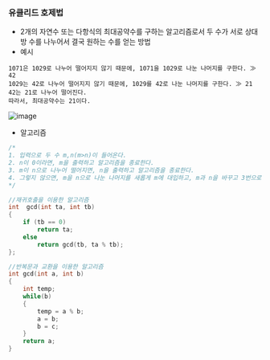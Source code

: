 ### 유클리드 호제법
* 2개의 자연수 또는 다항식의 최대공약수를 구하는 알고리즘로서 두 수가 서로 상대방 수를 나누어서 결국 원하는 수를 얻는 방법
* 예시
```
1071은 1029로 나누어 떨어지지 않기 때문에, 1071을 1029로 나눈 나머지를 구한다. ≫ 42
1029는 42로 나누어 떨어지지 않기 때문에, 1029를 42로 나눈 나머지를 구한다. ≫ 21
42는 21로 나누어 떨어진다.
따라서, 최대공약수는 21이다.
```
![image](https://github.com/YouAndMeToo3323/TIL/assets/126636390/a90b1a27-2683-4a99-a832-8484eb36de9c)


* 알고리즘
```cpp
/*
1. 입력으로 두 수 m,n(m>n)이 들어온다.
2. n이 0이라면, m을 출력하고 알고리즘을 종료한다.
3. m이 n으로 나누어 떨어지면, n을 출력하고 알고리즘을 종료한다.
4. 그렇지 않으면, m을 n으로 나눈 나머지를 새롭게 m에 대입하고, m과 n을 바꾸고 3번으로 돌아온다.
*/

//재귀호출을 이용한 알고리즘
int  gcd(int ta, int tb)
{
	if (tb == 0)
		return ta;
	else
		return gcd(tb, ta % tb);
};

//반복문과 교환을 이용한 알고리즘
int gcd(int a, int b)
{
    int temp;
	while(b)
	{
		temp = a % b;
		a = b;
		b = c;
	}
    return a;
}
```





